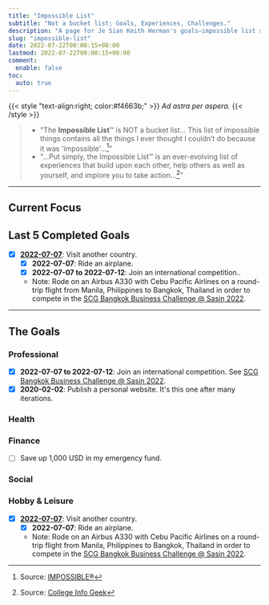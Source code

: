 ```yaml
---
title: "Impossible List"
subtitle: "Not a bucket list; Goals, Experiences, Challenges."
description: "A page for Je Sian Keith Herman's goals—impossible list style."
slug: "impossible-list"
date: 2022-07-22T00:00:15+08:00
lastmod: 2022-07-22T00:00:15+08:00
comment:
  enable: false
toc:
  auto: true
---
```


{{< style "text-align:right; color:#f4663b;" >}} *Ad astra per aspera.* {{< /style >}}

> - "The **Impossible List**™ is NOT a bucket list... This list of impossible things contains all the things I ever thought I couldn’t do because it was 'impossible'...[^1]"<br/>
> - "...Put simply, the Impossible List™ is an ever-evolving list of experiences that build upon each other, help others as well as yourself, and implore you to take action...[^2]"

* * *

## Current Focus

## Last 5 Completed Goals
- [x] [**2022-07-07**](https://twitter.com/jskherman/status/1546436431220195328): Visit another country.
  - [x] **2022-07-07**: Ride an airplane.
  - [x] **2022-07-07 to 2022-07-12**: Join an international competition..
  - Note: Rode on an Airbus A330 with Cebu Pacific Airlines on a round-trip flight from Manila, Philippines to Bangkok, Thailand in order to compete in the [SCG Bangkok Business Challenge @ Sasin 2022](https://bbc.sasin.edu/2022).

* * *

## The Goals
### Professional
- [x] **2022-07-07 to 2022-07-12**: Join an international competition. See [SCG Bangkok Business Challenge @ Sasin 2022](https://bbc.sasin.edu/2022).
- [x] **2020-02-02**: Publish a personal website. It's this one after many iterations.

### Health


### Finance
- [ ] Save up 1,000 USD in my emergency fund.

### Social


### Hobby & Leisure
- [x] [**2022-07-07**](https://twitter.com/jskherman/status/1546436431220195328): Visit another country.
  - [x] **2022-07-07**: Ride an airplane.
  - Note: Rode on an Airbus A330 with Cebu Pacific Airlines on a round-trip flight from Manila, Philippines to Bangkok, Thailand in order to compete in the [SCG Bangkok Business Challenge @ Sasin 2022](https://bbc.sasin.edu/2022).


[^1]: Source: [IMPOSSIBLE®](https://impossiblehq.com/impossible-list/#:~:text=The%20impossible%20list%20is%20NOT%20a%20bucket%20list.)
[^2]: Source: [College Info Geek](https://collegeinfogeek.com/about/meet-the-author/my-impossible-list/#:~:text=the%20impossible%20list%20is%20an%20ever%2Devolving%20list%20of%20experiences%20that%20build%20upon%20each%20other%2C%20help%20others%20as%20well%20as%20yourself%2C%20and%20implore%20you%20to%20take%20action.%20This%20is%20mine%2C%20which%20is%2C%20of%20course%2C%20ever%2Devolving.)